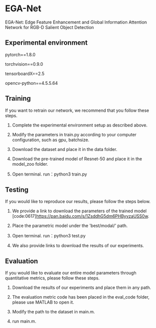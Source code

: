 # EGA-Net
EGA-Net: Edge Feature Enhancement and Global Information Attention Network for RGB-D Salient Object Detection
## Experimental environment 
pytorch==1.8.0

torchvision==0.9.0

tensorboardX==2.5

opencv-python==4.5.5.64

## Training
If you want to retrain our network, we recommend that you follow these steps.

1. Complete the experimental environment setup as described above.

2. Modify the parameters in train.py according to your computer configuration, such as gpu, batchsize.

3. Download the dataset and place it in the data folder.

4. Download the pre-trained model of Resnet-50 and place it in the model_zoo folder.

5. Open terminal. run：python3 train.py

## Testing
If you would like to reproduce our results, please follow the steps below.

1. We provide a link to download the parameters of the trained model [code:0617]https://pan.baidu.com/s/1ZsddhG5dm6PHByvzaUSS0w.

2. Place the parametric model under the 'best/modal/' path.

3. Open terminal. run：python3 test.py

4. We also provide links to download the results of our experiments.

## Evaluation
If you would like to evaluate our entire model parameters through quantitative metrics, please follow these steps.

1. Download the results of our experiments and place them in any path.

2. The evaluation metric code has been placed in the eval_code folder, please use MATLAB to open it.

3. Modify the path to the dataset in main.m.

4. run main.m.
